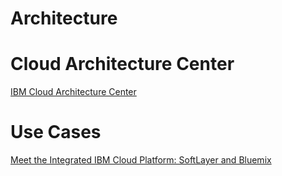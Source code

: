 # Architecture

# Cloud Architecture Center

[IBM Cloud Architecture Center](https://developer.ibm.com/architecture/)

# Use Cases

[Meet the Integrated IBM Cloud Platform: SoftLayer and Bluemix](http://blog.softlayer.com/2016/meet-integrated-ibm-cloud-platform-softlayer-and-bluemix?linkId=26311196)

